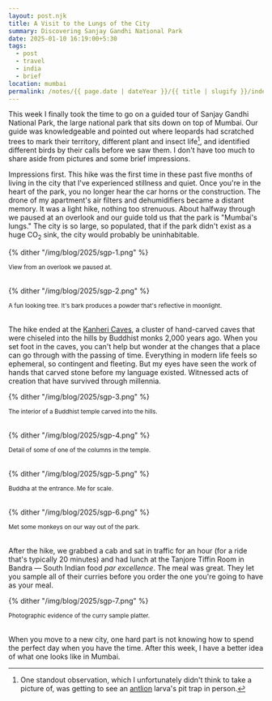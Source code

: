 ```yaml
---
layout: post.njk
title: A Visit to the Lungs of the City
summary: Discovering Sanjay Gandhi National Park
date: 2025-01-10 16:19:00+5:30
tags:
  - post
  - travel
  - india
  - brief
location: mumbai
permalink: /notes/{{ page.date | dateYear }}/{{ title | slugify }}/index.html
---
```


This week I finally took the time to go on a guided tour of Sanjay Gandhi National Park, the large national park that sits down on top of Mumbai. Our guide was knowledgeable and pointed out where leopards had scratched trees to mark their territory, different plant and insect life[^1], and identified different birds by their calls before we saw them. I don't have too much to share aside from pictures and some brief impressions.

Impressions first. This hike was the first time in these past five months of living in the city that I've experienced stillness and quiet. Once you're in the heart of the park, you no longer hear the car horns or the construction. The drone of my apartment's air filters and dehumidifiers became a distant memory. It was a light hike, nothing too strenuous. About halfway through we paused at an overlook and our guide told us that the park is "Mumbai's lungs." The city is so large, so populated, that if the park didn't exist as a huge CO<sub>2</sub> sink, the city would probably be uninhabitable.

{% dither "/img/blog/2025/sgp-1.png" %}
<div class="center-text"><small>View from an overlook we paused at.</small></div><br />

{% dither "/img/blog/2025/sgp-2.png" %}
<div class="center-text"><small>A fun looking tree. It's bark produces a powder that's reflective in moonlight.</small></div><br />

The hike ended at the [Kanheri Caves](https://en.wikipedia.org/wiki/Kanheri_Caves), a cluster of hand-carved caves that were chiseled into the hills by Buddhist monks 2,000 years ago. When you set foot in the caves, you can't help but wonder at the changes that a place can go through with the passing of time. Everything in modern life feels so ephemeral, so contingent and fleeting. But my eyes have seen the work of hands that carved stone before my language existed. Witnessed acts of creation that have survived through millennia.

{% dither "/img/blog/2025/sgp-3.png" %}
<div class="center-text"><small>The interior of a Buddhist temple carved into the hills.</small></div><br />

{% dither "/img/blog/2025/sgp-4.png" %}
<div class="center-text"><small>Detail of some of one of the columns in the temple.</small></div><br />

{% dither "/img/blog/2025/sgp-5.png" %}
<div class="center-text"><small>Buddha at the entrance. Me for scale.</small></div><br />

{% dither "/img/blog/2025/sgp-6.png" %}
<div class="center-text"><small>Met some monkeys on our way out of the park.</small></div><br />

After the hike, we grabbed a cab and sat in traffic for an hour (for a ride that's typically 20 minutes) and had lunch at the Tanjore Tiffin Room in Bandra — South Indian food _par excellence_. The meal was great. They let you sample all of their curries before you order the one you're going to have as your meal.

{% dither "/img/blog/2025/sgp-7.png" %}
<div class="center-text"><small>Photographic evidence of the curry sample platter.</small></div><br />

When you move to a new city, one hard part is not knowing how to spend the perfect day when you have the time. After this week, I have a better idea of what one looks like in Mumbai.

[^1]: One standout observation, which I unfortunately didn't think to take a picture of, was getting to see an [antlion](https://en.wikipedia.org/wiki/Antlion) larva's pit trap in person.

